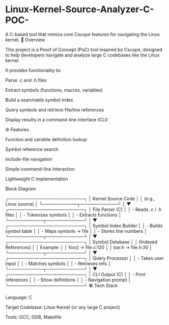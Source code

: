 # Linux-Kernel-Source-Analyzer-C-POC-
A C-based tool that mimics core Cscope features for navigating the Linux kernel.
📌 Overview

This project is a Proof of Concept (PoC) tool inspired by Cscope, designed to help developers navigate and analyze large C codebases like the Linux kernel.

It provides functionality to:

Parse .c and .h files

Extract symbols (functions, macros, variables)

Build a searchable symbol index

Query symbols and retrieve file/line references

Display results in a command-line interface (CLI)

⚙️ Features

Function and variable definition lookup

Symbol reference search

Include-file navigation

Simple command-line interaction

Lightweight C implementation


Block Diagram

 ┌────────────────────────┐
 │   Kernel Source Code   │
 │  (e.g., Linux source)  │
 └───────────┬────────────┘
             │
             ▼
 ┌────────────────────────┐
 │    File Parser (C)     │
 │  - Reads .c / .h files │
 │  - Tokenizes symbols   │
 │  - Extracts functions  │
 └───────────┬────────────┘
             │
             ▼
 ┌────────────────────────┐
 │  Symbol Index Builder  │
 │  - Builds symbol table │
 │  - Maps symbols → file │
 │  - Stores line numbers │
 └───────────┬────────────┘
             │
             ▼
 ┌────────────────────────┐
 │   Symbol Database      │
 │  (Indexed References)  │
 │   Example:             │
 │   foo() → file.c:120   │
 │   bar.h → file.h:30    │
 └───────────┬────────────┘
             │
             ▼
 ┌────────────────────────┐
 │   Query Processor      │
 │  - Takes user input    │
 │  - Matches symbols     │
 │  - Retrieves refs      │
 └───────────┬────────────┘
             │
             ▼
 ┌────────────────────────┐
 │    CLI Output (C)      │
 │   - Print references   │
 │   - Show definitions   │
 │   - Navigation prompt  │
 └────────────────────────┘
🛠️ Tech Stack

Language: C

Target Codebase: Linux Kernel (or any large C project)

Tools: GCC, GDB, Makefile
